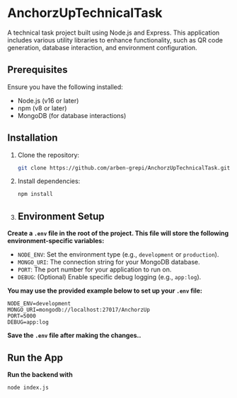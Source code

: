# AnchorzUpTechnicalTask

A technical task project built using Node.js and Express. This application includes various utility libraries to enhance functionality, such as QR code generation, database interaction, and environment configuration.

## Prerequisites

Ensure you have the following installed:

- Node.js (v16 or later)
- npm (v8 or later)
- MongoDB (for database interactions)

## Installation

1. Clone the repository:
   ```bash
   git clone https://github.com/arben-grepi/AnchorzUpTechnicalTask.git && cd AnchorzUpTechnicalTask
   ```

2. Install dependencies:
   ```bash
   npm install
   ```

3. ## Environment Setup

**Create a `.env` file in the root of the project. This file will store the following environment-specific variables:**

   - `NODE_ENV`: Set the environment type (e.g., `development` or `production`).
   - `MONGO_URI`: The connection string for your MongoDB database.
   - `PORT`: The port number for your application to run on.
   - `DEBUG`: (Optional) Enable specific debug logging (e.g., `app:log`).


**You may use the provided example below to set up your `.env` file:**

```plaintext
NODE_ENV=development
MONGO_URI=mongodb://localhost:27017/AnchorzUp
PORT=5000
DEBUG=app:log
```
**Save the `.env` file after making the changes..**


## Run the App

**Run the backend with**
   ```bash
   node index.js
   ```
